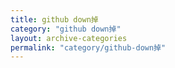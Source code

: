 ```yaml
---
title: github down掉
category: "github down掉"
layout: archive-categories
permalink: "category/github-down掉"
---
```

